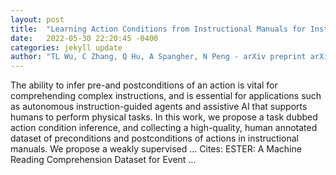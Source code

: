 ```yaml
---
layout: post
title:  "Learning Action Conditions from Instructional Manuals for Instruction Understanding"
date:   2022-05-30 22:20:45 -0400
categories: jekyll update
author: "TL Wu, C Zhang, Q Hu, A Spangher, N Peng - arXiv preprint arXiv:2205.12420, 2022"
---
```

The ability to infer pre-and postconditions of an action is vital for comprehending complex instructions, and is essential for applications such as autonomous instruction-guided agents and assistive AI that supports humans to perform physical tasks. In this work, we propose a task dubbed action condition inference, and collecting a high-quality, human annotated dataset of preconditions and postconditions of actions in instructional manuals. We propose a weakly supervised … Cites: ‪ESTER: A Machine Reading Comprehension Dataset for Event …‬